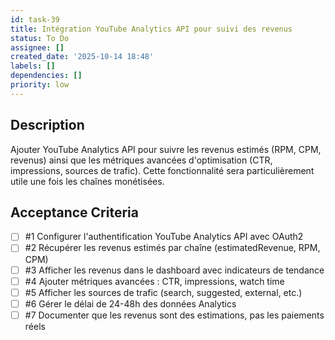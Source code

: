 ```yaml
---
id: task-39
title: Intégration YouTube Analytics API pour suivi des revenus
status: To Do
assignee: []
created_date: '2025-10-14 18:48'
labels: []
dependencies: []
priority: low
---
```


## Description

<!-- SECTION:DESCRIPTION:BEGIN -->
Ajouter YouTube Analytics API pour suivre les revenus estimés (RPM, CPM, revenus) ainsi que les métriques avancées d'optimisation (CTR, impressions, sources de trafic). Cette fonctionnalité sera particulièrement utile une fois les chaînes monétisées.
<!-- SECTION:DESCRIPTION:END -->

## Acceptance Criteria
<!-- AC:BEGIN -->
- [ ] #1 Configurer l'authentification YouTube Analytics API avec OAuth2
- [ ] #2 Récupérer les revenus estimés par chaîne (estimatedRevenue, RPM, CPM)
- [ ] #3 Afficher les revenus dans le dashboard avec indicateurs de tendance
- [ ] #4 Ajouter métriques avancées : CTR, impressions, watch time
- [ ] #5 Afficher les sources de trafic (search, suggested, external, etc.)
- [ ] #6 Gérer le délai de 24-48h des données Analytics
- [ ] #7 Documenter que les revenus sont des estimations, pas les paiements réels
<!-- AC:END -->
